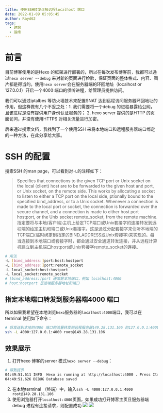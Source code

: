 ```yaml
---
title: 使用SSH转发连接远程localhost 端口
date: 2022-01-09 05:05:45
author: Rayd62
tags:
  - 建站
  - 运维
---
```

# 前言
目前博客使用的是Hexo 的框架进行部署的，所以在每次发布博客前，我都可以通过`hexo server —-debug` 来对新的页面进行检验，保证页面的整体格式、内容、图片都是得当的。使用`hexo server`会在服务器端的环回地址（localhost or 127.0.0.1）开启一个4000 端口的侦听进程，给管理员提供访问。

我们可以通过iptalbes 等防火墙技术来配置SNAT 达到远程访问服务器环回地址的作用，但这样做有几个不妥之处：1. 我们需要将一个debug 的进程暴露给公网，且该进程是没有提供用户身份认证服务的； 2. hexo server 提供的是HTTP 的页面访问，并没有使用HTTPS 对相关流量进行加密。

后来通过搜索文档，我找到了一个使用SSH 来将本地端口和远程服务器端口绑定的一种方法，在此分享给大家。
<!-- more -->

# SSH 的配置
搜索SSH 的man page，可以看到对`-L`的注释如下：
> Specifies that connections to the given TCP port or Unix socket on the local (client) host are to be forwarded to the given host and port, or Unix socket, on the remote side.  This works by allocating a socket to listen to either a TCP port on the local side, ptionally bound to the specified bind_address, or to a Unix socket.  Whenever a connection is made to the local port or socket, the connection is forwarded over the secure channel, and a connection is made to either host port hostport, or the Unix socket remote_socket, from the remote machine.
指定要将与本地(客户端)主机上给定TCP端口或Unix套接字的连接转发到远程端的给定主机和端口或Unix套接字。这是通过分配套接字来侦听本地端的TCP端口(临时绑定到指定的BIND_ADDRESS或Unix套接字)来实现的。每当连接到本地端口或套接字时，都会通过安全通道转发连接，并从远程计算机建立到主机端口hostport或Unix套接字remote_socket的连接。

```Bash
# 用法
-L [bind_address:]port:host:hostport
-L [bind_address:]port:remote_socket
-L local_socket:host:hostport
-L local_socket:remote_socket
# [bind_address:]port 通常是本地端口，例如 localhost:4000
# host:hostport 是远端服务器地址和端口
```


## 指定本地端口转发到服务器端4000 端口
所以如果我希望在本地浏览`hexo`服务器的`localhost:4000`端口，我可以在terminal 使用如下命令：
```Bash
# 将发送到本地的4000 端口的流量转发到远程服务器149.28.131.106 的127.0.0.1:4000 
ssh -L 4000:127.0.0.1:4000 root@149.28.131.106
```


## 效果展示
1. 打开hexo 博客的server 模式`hexo server --debug`：
```Bash
# 得到提示
04:49:51.611 INFO  Hexo is running at http://localhost:4000 . Press Ctrl+C to stop.
04:49:51.626 DEBUG Database saved
```
2. 在本地terminal （终端）中，输入`ssh -L 4000:127.0.0.1:4000 root@149.28.131.106` 
3. 使用浏览器打开`localhost:4000`页面，如果成功打开博客主页且服务器端debug 进程有连接请求，则配置成功
	![](https://cdn.jsdelivr.net/gh/rayd62/blog_images/03/image.png)
	![](https://cdn.jsdelivr.net/gh/rayd62/blog_images/03/image_1.png)
